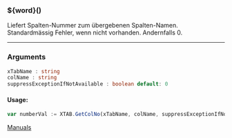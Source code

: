 ﻿### ${word}()
Liefert Spalten-Nummer zum übergebenen Spalten-Namen. Standardmässig Fehler, wenn nicht vorhanden. Andernfalls 0.

----

### Arguments
```ts
xTabName : string
colName : string
suppressExceptionIfNotAvailable : boolean default: 0
```
#### Usage:
```ts
var numberVal := XTAB.GetColNo(xTabName, colName, suppressExceptionIfNotAvailable)
```

[Manuals](https://manuals.opacc.ch/docs/doku2401/F-Script/ScriptBlockFunc.XTAB.GetColNo.html)
